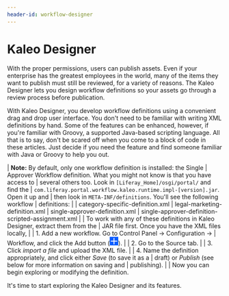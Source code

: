 ```yaml
---
header-id: workflow-designer
---
```


# Kaleo Designer

With the proper permissions, users can publish assets. Even if your enterprise
has the greatest employees in the world, many of the items they want to publish
must still be reviewed, for a variety of reasons. The Kaleo Designer lets you
design workflow definitions so your assets go through a review process before
publication.

With Kaleo Designer, you develop workflow definitions using a convenient drag
and drop user interface. You don't need to be familiar with writing XML
definitions by hand. Some of the features can be enhanced, however, if you're
familiar with Groovy, a supported Java-based scripting language. All that is to
say, don't be scared off when you come to a block of code in these articles.
Just decide if you need the feature and find someone familiar with Java or
Groovy to help you out.

| **Note:** By default, only one workflow definition is installed: the Single
| Approver Workflow definition. What you might not know is that you have access to
| several others too. Look in `[Liferay_Home]/osgi/portal/` and find the
| `com.liferay.portal.workflow.kaleo.runtime.impl-[version].jar`. Open it up and
| then look in `META-INF/definitions`. You'll see the following workflow
| definitions:
| 
|     category-specific-definition.xml
|     legal-marketing-definition.xml
|     single-approver-definition.xml
|     single-approver-definition-scripted-assignment.xml
| 
| To work with any of these definitions in Kaleo Designer, extract them from the
| JAR file first. Once you have the XML files locally,
| 
| 1.  Add a new workflow. Go to Control Panel &rarr; Configuration &rarr;
|     Workflow, and click the Add button (![Add](../../../images/icon-add.png)).
| 
| 2.  Go to the Source tab.
| 
| 3.  Click _import a file_ and upload the XML file.
| 
| 4.  Name the definition appropriately, and click either *Save* (to save it as a
|     draft) or *Publish* (see below for more information on saving and
|     publishing).
| 
| Now you can begin exploring or modifying the definition.

It's time to start exploring the Kaleo Designer and its features.
